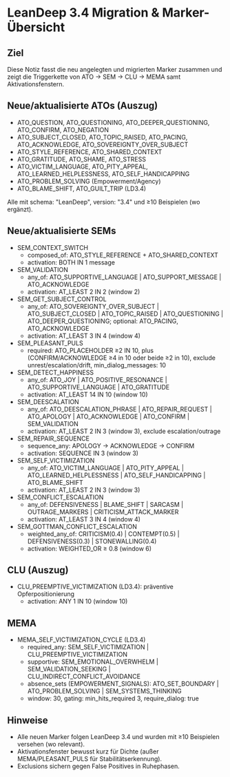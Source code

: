 # LeanDeep 3.4 Migration & Marker-Übersicht

## Ziel
Diese Notiz fasst die neu angelegten und migrierten Marker zusammen und zeigt die Triggerkette von ATO → SEM → CLU → MEMA samt Aktivationsfenstern.

## Neue/aktualisierte ATOs (Auszug)
- ATO_QUESTION, ATO_QUESTIONING, ATO_DEEPER_QUESTIONING, ATO_CONFIRM, ATO_NEGATION
- ATO_SUBJECT_CLOSED, ATO_TOPIC_RAISED, ATO_PACING, ATO_ACKNOWLEDGE, ATO_SOVEREIGNTY_OVER_SUBJECT
- ATO_STYLE_REFERENCE, ATO_SHARED_CONTEXT
- ATO_GRATITUDE, ATO_SHAME, ATO_STRESS
- ATO_VICTIM_LANGUAGE, ATO_PITY_APPEAL, ATO_LEARNED_HELPLESSNESS, ATO_SELF_HANDICAPPING
- ATO_PROBLEM_SOLVING (Empowerment/Agency)
- ATO_BLAME_SHIFT, ATO_GUILT_TRIP (LD3.4)

Alle mit schema: "LeanDeep", version: "3.4" und ≥10 Beispielen (wo ergänzt).

## Neue/aktualisierte SEMs
- SEM_CONTEXT_SWITCH
  - composed_of: ATO_STYLE_REFERENCE + ATO_SHARED_CONTEXT
  - activation: BOTH IN 1 message
- SEM_VALIDATION
  - any_of: ATO_SUPPORTIVE_LANGUAGE | ATO_SUPPORT_MESSAGE | ATO_ACKNOWLEDGE
  - activation: AT_LEAST 2 IN 2 (window 2)
- SEM_GET_SUBJECT_CONTROL
  - any_of: ATO_SOVEREIGNTY_OVER_SUBJECT | ATO_SUBJECT_CLOSED | ATO_TOPIC_RAISED | ATO_QUESTIONING | ATO_DEEPER_QUESTIONING; optional: ATO_PACING, ATO_ACKNOWLEDGE
  - activation: AT_LEAST 3 IN 4 (window 4)
- SEM_PLEASANT_PULS
  - required: ATO_PLACEHOLDER ≥2 IN 10, plus (CONFIRM/ACKNOWLEDGE ≥4 in 10 oder beide ≥2 in 10), exclude unrest/escalation/drift, min_dialog_messages: 10
- SEM_DETECT_HAPPINESS
  - any_of: ATO_JOY | ATO_POSITIVE_RESONANCE | ATO_SUPPORTIVE_LANGUAGE | ATO_GRATITUDE
  - activation: AT_LEAST 14 IN 10 (window 10)
- SEM_DEESCALATION
  - any_of: ATO_DEESCALATION_PHRASE | ATO_REPAIR_REQUEST | ATO_APOLOGY | ATO_ACKNOWLEDGE | ATO_CONFIRM | SEM_VALIDATION
  - activation: AT_LEAST 2 IN 3 (window 3), exclude escalation/outrage
- SEM_REPAIR_SEQUENCE
  - sequence_any: APOLOGY → ACKNOWLEDGE → CONFIRM
  - activation: SEQUENCE IN 3 (window 3)
- SEM_SELF_VICTIMIZATION
  - any_of: ATO_VICTIM_LANGUAGE | ATO_PITY_APPEAL | ATO_LEARNED_HELPLESSNESS | ATO_SELF_HANDICAPPING | ATO_BLAME_SHIFT
  - activation: AT_LEAST 2 IN 3 (window 3)
- SEM_CONFLICT_ESCALATION
  - any_of: DEFENSIVENESS | BLAME_SHIFT | SARCASM | OUTRAGE_MARKERS | CRITICISM_ATTACK_MARKER
  - activation: AT_LEAST 3 IN 4 (window 4)
- SEM_GOTTMAN_CONFLICT_ESCALATION
  - weighted_any_of: CRITICISM(0.4) | CONTEMPT(0.5) | DEFENSIVENESS(0.3) | STONEWALLING(0.4)
  - activation: WEIGHTED_OR ≥ 0.8 (window 6)

## CLU (Auszug)
- CLU_PREEMPTIVE_VICTIMIZATION (LD3.4): präventive Opferpositionierung
  - activation: ANY 1 IN 10 (window 10)

## MEMA
- MEMA_SELF_VICTIMIZATION_CYCLE (LD3.4)
  - required_any: SEM_SELF_VICTIMIZATION | CLU_PREEMPTIVE_VICTIMIZATION
  - supportive: SEM_EMOTIONAL_OVERWHELM | SEM_VALIDATION_SEEKING | CLU_INDIRECT_CONFLICT_AVOIDANCE
  - absence_sets (EMPOWERMENT_SIGNALS): ATO_SET_BOUNDARY | ATO_PROBLEM_SOLVING | SEM_SYSTEMS_THINKING
  - window: 30, gating: min_hits_required 3, require_dialog: true

## Hinweise
- Alle neuen Marker folgen LeanDeep 3.4 und wurden mit ≥10 Beispielen versehen (wo relevant).
- Aktivationsfenster bewusst kurz für Dichte (außer MEMA/PLEASANT_PULS für Stabilitätserkennung).
- Exclusions sichern gegen False Positives in Ruhephasen.

